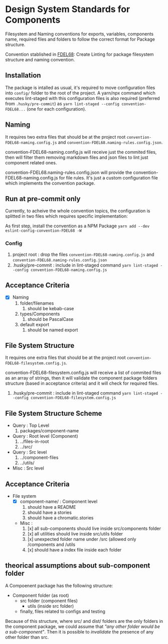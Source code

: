 # Design System Standards for Components

Filesystem and Naming conventions for exports, variables, components name, required files and folders to follow the correct format for Package structure.

Convention stablished in [FDEL68](https://cuponation.atlassian.net/jira/software/c/projects/FDEL/boards/322?modal=detail&selectedIssue=FDEL-68&assignee=6175c9a72097220071fda78e): Create Linting for package filesystem structure and naming convention.

## Installation

The package is intalled as usual, it's required to move configuration files into `config/` folder to the root of the project. A yarn/npx command which executes lint-staged with this configuration files is also required (preferred from `.husky/pre-commit`) as `yarn lint-staged --config convention-FDEL68...` (one for each configuration).

## Naming

It requires two extra files that should be at the project root `convention-FDEL68-naming.config.js` and `convention-FDEL68.naming-rules.config.json`.

convention-FDEL68-naming.config.js will receive just the commited files, then will filter them removing markdown files and json files to lint just component related ones.

convention-FDEL68.naming-rules.config.json will provide the convention-FDEL68-naming.config.js for file rules. It's just a custom configuration file which implements the convention package.

## Run at pre-commit only

Currently, to acheive the whole convention topics, the configuration is splitted in two files which requires specific implementation:

As first step, install the convention as a NPM Package `yarn add --dev eslint-config-convention-FDEL68 -W`

### Config

1. project root : drop the files `convention-FDEL68-naming.config.js` and `convention-FDEL68.naming-rules.config.json`
2. .husky/pre-commit : include in lint-staged command `yarn lint-staged --config convention-FDEL68-naming.config.js`

## Acceptance Criteria

* [x] Naming 
    1. folder/filenames
          1. should be kebab-case
    2. types/Components
          1. should be PascalCase
    3. default export
          1. should be named export





## File System Structure

It requires one extra files that should be at the project root `convention-FDEL68-filesystem.config.js`.

convention-FDEL68-filesystem.config.js will receive a list of commited files as an array of strings, then it will validate the component package folders structure (based in acceptance criteria) and it will check for required files.

1. .husky/pre-commit : include in lint-staged command `yarn lint-staged --config convention-FDEL68-filesystem.config.js`


## File System Structure Scheme

* Query : Top Level
    1. packages/component-name
* Query : Root level (Component)
    1. ../files-in-root
    2. ../src/
* Query : Src level
    1. ../component-files
    2. ../utils/
* Misc : Src level

## Acceptance Criteria

* File system
    * [x] component-name/ : Component level
        1. should have a README
        2. should have a stories
        3. should have a chromatic.stories

  * Misc : 
      1. [x] all sub-components should live inside src/components folder
      2. [x] all utilities should live inside src/utils folder
      3. [x] unexpected folder name under /src (allowed only /components and /utils
      4. [x] should have a index file inside each folder

## theorical assumptions about sub-component folder

A Compoenent package has the following structure:

* Component folder (as root)
    * src folder (component files)
        * utils (inside src folder)
    * finally, files related to configs and testing

Because of this structure, where src/ and dist/ folders are the only folders in the component package, we could assume that _"any other folder would be a sub-component"_. Then it is possible to _invalidate_ the presence of any other folder than src.



































































